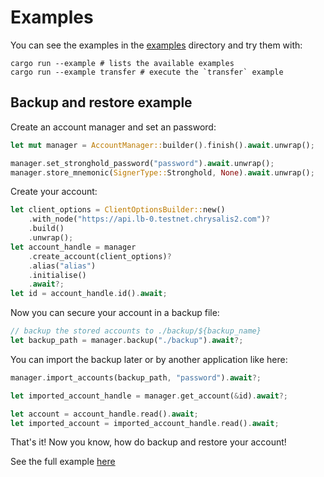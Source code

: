 # Examples
You can see the examples in the [examples](examples/) directory and try them with:

```
cargo run --example # lists the available examples
cargo run --example transfer # execute the `transfer` example
```

## Backup and restore example

Create an account manager and set an password:
```rust
let mut manager = AccountManager::builder().finish().await.unwrap();

manager.set_stronghold_password("password").await.unwrap();
manager.store_mnemonic(SignerType::Stronghold, None).await.unwrap();

```

Create your account:

```rust
let client_options = ClientOptionsBuilder::new()
    .with_node("https://api.lb-0.testnet.chrysalis2.com")?
    .build()
    .unwrap();
let account_handle = manager
    .create_account(client_options)?
    .alias("alias")
    .initialise()
    .await?;
let id = account_handle.id().await;

```

Now you can secure your account in a backup file:
```rust
// backup the stored accounts to ./backup/${backup_name}
let backup_path = manager.backup("./backup").await?;

```


You can import the backup later or by another application like here:
```rust
manager.import_accounts(backup_path, "password").await?;

let imported_account_handle = manager.get_account(&id).await?;

let account = account_handle.read().await;
let imported_account = imported_account_handle.read().await;

```

That's it! Now you know, how do backup and restore your account!

See the full example [here](https://github.com/iotaledger/wallet.rs/blob/develop/examples/backup_and_restore.rs)